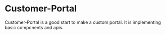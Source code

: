 # Customer-Portal

Customer-Portal is a good start to make a custom portal.
It is implementing basic components and apis.
